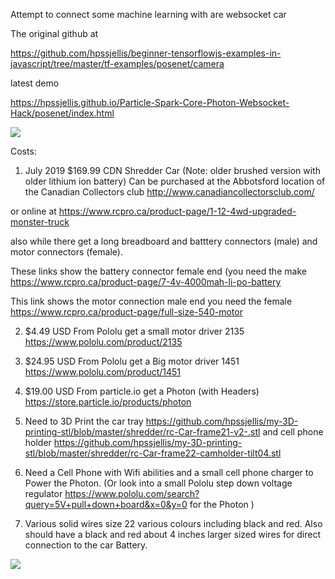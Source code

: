 

Attempt to connect some machine learning with are websocket car


The original github at 

https://github.com/hpssjellis/beginner-tensorflowjs-examples-in-javascript/tree/master/tf-examples/posenet/camera

latest demo

https://hpssjellis.github.io/Particle-Spark-Core-Photon-Websocket-Hack/posenet/index.html





![](ML-Cars-Diagram.png)



Costs:


1. July 2019 $169.99 CDN Shredder Car (Note: older brushed version with older lithium ion battery) Can be purchased at the Abbotsford location of the Canadian Collectors club  http://www.canadiancollectorsclub.com/

or online at https://www.rcpro.ca/product-page/1-12-4wd-upgraded-monster-truck

also while there get a long breadboard and batttery connectors (male) and motor connectors (female).

These links show the battery connector female end (you need the make https://www.rcpro.ca/product-page/7-4v-4000mah-li-po-battery

This link shows the motor connection male end you need the female https://www.rcpro.ca/product-page/full-size-540-motor 

2. $4.49 USD From Pololu get a small motor driver 2135 https://www.pololu.com/product/2135
3. $24.95 USD From Pololu get a Big motor driver 1451  https://www.pololu.com/product/1451
4. $19.00 USD From particle.io get a Photon (with Headers)  https://store.particle.io/products/photon

5. Need to 3D Print the car tray https://github.com/hpssjellis/my-3D-printing-stl/blob/master/shredder/rc-Car-frame21-v2-.stl  and cell phone holder https://github.com/hpssjellis/my-3D-printing-stl/blob/master/shredder/rc-Car-frame22-camholder-tilt04.stl

6. Need a Cell Phone with Wifi abilities and a small cell phone charger to Power the Photon. (Or look into a small Pololu step down voltage regulator https://www.pololu.com/search?query=5V+pull+down+board&x=0&y=0 for the Photon )

7. Various solid wires size 22 various colours including black and red. Also should have a black and red about 4 inches larger sized wires for direct connection to the car Battery.



![](car-from-top.jpg)

